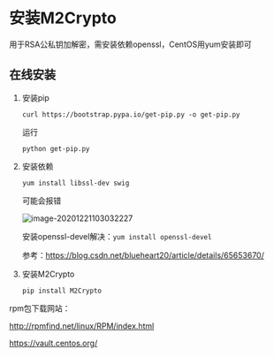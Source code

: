 # 安装M2Crypto

用于RSA公私钥加解密，需安装依赖openssl，CentOS用yum安装即可

## 在线安装

1. 安装pip

   `curl https://bootstrap.pypa.io/get-pip.py -o get-pip.py`

   运行

   `python get-pip.py`

   <!-- more -->

2. 安装依赖

   `yum install libssl-dev swig`

   可能会报错

   ![image-20201221103032227](https://tupian-1300728887.cos.ap-chengdu.myqcloud.com/error_no_openssl.png)

   安装openssl-devel解决：`yum install openssl-devel`

   参考：https://blog.csdn.net/blueheart20/article/details/65653670/

3. 安装M2Crypto

   `pip install M2Crypto`



rpm包下载网站：

http://rpmfind.net/linux/RPM/index.html

https://vault.centos.org/